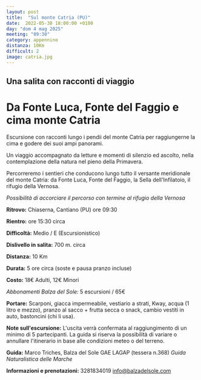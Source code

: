 ```yaml
---
layout: post
title:  "Sul monte Catria (PU)"
date:  2022-05-30 18:00:00 +0100
day: "dom 4 mag 2025"
meeting: "09:30"
category: appennino 
distanza: 10Km
difficult: 2
image: catria.jpg
---
```


## Una salita con racconti di viaggio

# Da Fonte Luca, Fonte del Faggio e cima monte Catria

Escursione con racconti lungo i pendii del monte Catria per raggiungerne la cima e godere dei suoi ampi panorami.

Un viaggio accompagnato da letture e momenti di silenzio ed ascolto, nella contemplazione della natura nel pieno della Primavera.

Percorreremo i sentieri che conducono lungo tutto il versante meridionale del monte Catria: da Fonte Luca, Fonte del Faggio, la Sella dell'Infilatoio, il rifugio della Vernosa.  

*Possibilità di accorciare il percorso con termine al rifugio della Vernosa*

**Ritrovo:** Chiaserna, Cantiano (PU) ore 09:30

**Rientro:** ore 15:30 circa 

**Difficoltà:** Medio / E (Escursionistico)

**Dislivello in salita:**  700 m. circa

**Distanza:** 10 Km

**Durata:** 5 ore circa (soste e pausa pranzo incluse)

**Costo:** 18€ Adulti, 12€ Minori

*Abbonamenti Balza del Sole:* 5 escursioni / 65€

**Portare:** Scarponi, giacca impermeabile, vestiario a strati, Kway, acqua (1 litro e mezzo), pranzo al sacco + frutta secca o snack, cambio vestiti in auto, bastoncini (chi li usa). 

**Note sull'escursione:** L'uscita verrà confermata al raggiungimento di un minimo di 5 partecipanti. La guida si riserva la possibilità di variare o annullare l'itinerario in base alle condizioni meteo o del terreno.


**Guida:** Marco Triches, Balza del Sole GAE LAGAP (tessera n.368)
*Guida Naturalistica delle Marche*

**Informazioni e prenotazioni:** 3281834019 info@balzadelsole.com

